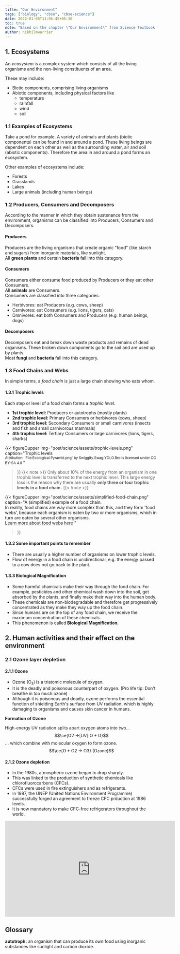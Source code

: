 ```yaml
---
title: "Our Environment"
tags: ["biology", "cbse", "cbse-science"]
date: 2022-01-08T11:06:45+05:30
toc: true
note: "Based on the chapter \"Our Environment\" from Science Textbook for Class X, NCERT"
author: nikhilmwarrier
---  
```

## 1. Ecosystems
An _ecosystem_ is a complex system which consists of all the living organisms and the non-living constituents of an area.   
    
These may include:
- Biotic components, comprising living organisms
- Abiotic components, including physical factors like
  + temperature
  + rainfall
  + wind
  + soil

### 1.1 Examples of Ecosystems   
Take a pond for example. A variety of animals and plants (biotic components) can be found in and around a pond. These living beings are dependent on each other as well as the surrounding water, air and soil (abiotic components). Therefore the area in and around a pond forms an ecosystem.  
  
Other examples of ecosystems include:
- Forests
- Grasslands
- Lakes
- Large animals (including human beings)  
  
### 1.2 Producers, Consumers and Decomposers
According to the manner in which they obtain sustenance from the environment, organisms can be classified into Producers, Consumers and Decomposers.
  
#### Producers  
Producers are the living organisms that create organic "food" (like starch and sugars) from inorganic materials, like sunlight.  
All __green plants__ and certain __bacteria__ fall into this category.  
  
#### Consumers
Consumers either consume food produced by Producers or they eat other Consumers.  
All __animals__ are Consumers.  
Consumers are classified into three categories:  
- Herbivores: eat Producers (e.g. cows, sheep)  
- Carnivores: eat Consumers (e.g. lions, tigers, cats)
- Omnivores: eat both Consumers and Producers (e.g. human beings, dogs)  
  
#### Decomposers
Decomposers eat and break down waste products and remains of dead organisms. These broken down components go to the soil and are used up by plants.  
Most __fungi__ and __bacteria__ fall into this category.  
  
### 1.3 Food Chains and Webs  
In simple terms, a _food chain_ is just a large chain showing who eats whom.  
  
#### 1.3.1 Trophic levels
Each step or level of a food chain forms a _trophic level_.  
- __1st trophic level:__ Producers or autotrophs (mostly plants)  
- __2nd trophic level:__ Primary Consumers or herbivores (cows, sheep)  
- __3rd trophic level:__ Secondary Consumers or small carnivores (insects and fish and small carnivorous mammals)  
- __4th trophic level:__ Tertiary Consumers or large carnivores (lions, tigers, sharks) 

{{< figureCupper
img="post/science/assets/trophic-levels.png"
caption="Trophic levels <br /> <small> Attribution: 'File:Ecological Pyramid.png' by Swiggity.Swag.YOLO.Bro is licensed under CC BY-SA 4.0 </small>" 
>}}
{{< note >}}
Only about 10% of the energy from an organism in one trophic level is transferred to the next trophic level. This large energy loss is the reason why there are usually __only three or four trophic levels in a food chain.__
{{< /note >}}

{{< figureCupper
img="post/science/assets/simplified-food-chain.png" 
caption="A (simplified) example of a food chain. <br /> In reality, food chains are way more complex than this, and they form 'food webs', because each organism is eaten by two or more organisms, which in turn are eaten by several other organisms. <br /> [Learn more about food webs here](https://en.wikipedia.org/wiki/Food_web) " 
>}}

  
#### 1.3.2 Some important points to remember
- There are usually a higher number of organisms on lower trophic levels.  
- Flow of energy in a food chain is unidirectional, e.g. the energy passed to a cow does not go back to the plant.  

#### 1.3.3 Biological Magnification
- Some harmful chamicals make their way through the food chain. For example, pesticides and other chemical wash down into the soil, get absorbed by the plants, and finally make their way into the human body.
- These chemicals are non-biodegradable and therefore get progressively concentrated as they make they way up the food chain.  
- Since humans are on the top of any food chain, we receive the maximum concentration of these chemicals.  
- This phenomenon is called __Biological Magnification__. 

## 2. Human activities and their effect on the environment  
  
### 2.1 Ozone layer depletion  
#### 2.1.1 Ozone  
- Ozone (O<sub>3</sub>) is a triatomic molecule of oxygen.
- It is the deadly and poisonous counterpart of oxygen. (Pro life tip: Don't breathe in too much ozone)
- Although it is poisonous and deadly, ozone performs the essential function of shielding Earth's surface from UV radiation, which is highly damaging to organisms and causes skin cancer in humans.  

__Formation of Ozone__

High-energy UV radiation splits apart oxygen atoms into two...
$$\ce{O2 ->[UV] O + O}$$
... which combine with molecular oxygen to form ozone.
$$\ce{O + O2 -> O3} (Ozone)$$

#### 2.1.2 Ozone depletion  
- In the 1980s, atmospheric ozone began to drop sharply.  
- This was linked to the production of synthetic chemicals like chlorofluorocarbons (CFCs).  
- CFCs were used in fire extinguishers and as refrigerants.
- In 1987, the UNEP (United Nations Environment Programme) successfully forged an agreement to freeze CFC prduction at 1986 levels.  
- It is now mandatory to make CFC-free refrigerators throughout the world.

<iframe width="560" height="315" src="https://www.youtube-nocookie.com/embed/CaLOiGEDPJQ" title="YouTube video player" frameborder="0" allow="accelerometer; autoplay; clipboard-write; encrypted-media; gyroscope; picture-in-picture" allowfullscreen></iframe>
 
## Glossary

__autotroph:__ an organism that can produce its own food using inorganic substances like sunlight and carbon dioxide. 